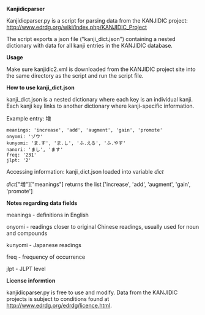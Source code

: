 **Kanjidicparser** 

Kanjidicparser.py is a script for parsing data from the KANJIDIC project: 
http://www.edrdg.org/wiki/index.php/KANJIDIC_Project

The script exports a json file ("kanji_dict.json") containing a nested dictionary 
with data for all kanji entries in the KANJIDIC database.

**Usage**

Make sure kanjidic2.xml is downloaded from the KANJIDIC project site into the same directory as the script and 
run the script file. 

**How to use kanji_dict.json**

kanji_dict.json is a nested dictionary where each key is an individual kanji.
Each kanji key links to another dictionary where kanji-specific information.

Example entry: 増

    meanings: 'increase', 'add', 'augment', 'gain', 'promote'
    onyomi: 'ゾウ'
    kunyomi: 'ま.す', 'ま.し', 'ふ.える', 'ふ.やす'
    nanori: 'まし', 'ます'
    freq: '231'
    jlpt: '2'

Accessing information: kanji_dict.json loaded into variable _dict_

_dict_["増"]["meanings"] returns the list ['increase', 'add', 'augment', 'gain', 'promote']

**Notes regarding data fields**

meanings - definitions in English

onyomi - readings closer to original Chinese readings, usually used for noun and compounds

kunyomi - Japanese readings

freq - frequency of occurrence 

jlpt - JLPT level 

**License informtion**

kanjidicparser.py is free to use and modify. Data from the KANJIDIC projects is subject to conditions 
found at http://www.edrdg.org/edrdg/licence.html.

 